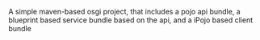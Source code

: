 A simple maven-based osgi project, that includes a pojo api bundle, a blueprint based service bundle based on the api, and a iPojo based client bundle 
